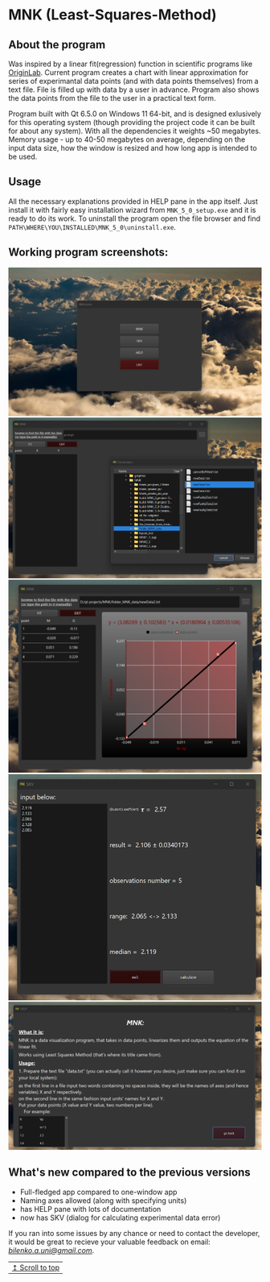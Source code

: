 # MNK (Least-Squares-Method)
## About the program
Was inspired by a linear fit(regression) function in scientific programs like [OriginLab](https://en.wikipedia.org/wiki/Origin_(data_analysis_software)). 
Current program creates a chart with linear approximation for series of experimantal data points (and with data points themselves) from a text file. File is filled up with data by a user in advance.
Program also shows the data points from the file to the user in a practical text form.

Program built with Qt 6.5.0 on Windows 11 64-bit, and is designed exlusively for this operating system (though providing the project code it can be built for about any system).
With all the dependencies it weights ~50 megabytes.
Memory usage - up to 40-50 megabytes on average, depending on the input data size, how the window is resized and how long app is intended to be used.

## Usage
All the necessary explanations provided in HELP pane in the app itself.
Just install it with fairly easy installation wizard from `MNK_5_0_setup.exe` and it is ready to do its work.
To uninstall the program open the file browser and find `PATH\WHERE\YOU\INSTALLED\MNK_5_0\uninstall.exe`. 

## Working program screenshots:
![image](https://github.com/Andriy-Bilenko/MNK-Least-Squares-Method-/blob/main/src/photo1.png)
![image](https://github.com/Andriy-Bilenko/MNK-Least-Squares-Method-/blob/main/src/photo2.png)
![image](https://github.com/Andriy-Bilenko/MNK-Least-Squares-Method-/blob/main/src/photo3.png)
![image](https://github.com/Andriy-Bilenko/MNK-Least-Squares-Method-/blob/main/src/photo4.png)
![image](https://github.com/Andriy-Bilenko/MNK-Least-Squares-Method-/blob/main/src/photo5.png)
## What's new compared to the previous versions
- Full-fledged app compared to one-window app
- Naming axes allowed (along with specifying units)
- has HELP pane with lots of documentation
- now has SKV (dialog for calculating experimental data error)



If you ran into some issues by any chance or need to contact the developer, it would be great to recieve your valuable feedback on email: *bilenko.a.uni@gmail.com*.

<div align="right">
<table><td>
<a href="#start-of-content">↥ Scroll to top</a>
</td></table>
</div>